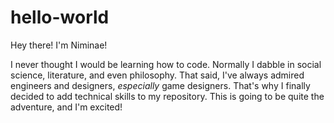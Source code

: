 # hello-world

Hey there! I'm Niminae!

I never thought I would be learning how to code. Normally I dabble in social science, literature, and even philosophy. That said, I've always admired engineers and designers, *especially* game designers. That's why I finally decided to add technical skills to my repository. This is going to be quite the adventure, and I'm excited!
